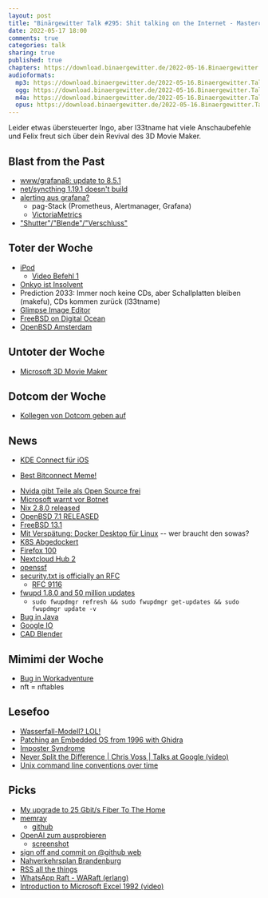 ```yaml
---
layout: post
title: "Binärgewitter Talk #295: Shit talking on the Internet - Masterclass"
date: 2022-05-17 18:00
comments: true
categories: talk
sharing: true
published: true
chapters: https://download.binaergewitter.de/2022-05-16.Binaergewitter.Talk.295.chapters.txt
audioformats:
  mp3: https://download.binaergewitter.de/2022-05-16.Binaergewitter.Talk.295.mp3
  ogg: https://download.binaergewitter.de/2022-05-16.Binaergewitter.Talk.295.ogg
  m4a: https://download.binaergewitter.de/2022-05-16.Binaergewitter.Talk.295.m4a
  opus: https://download.binaergewitter.de/2022-05-16.Binaergewitter.Talk.295.opus
---
```


Leider etwas übersteuerter Ingo, aber l33tname hat viele Anschaubefehle und Felix freut sich über dein Revival des 3D Movie Maker.

## Blast from the Past
- [www/grafana8: update to 8.5.1]( https://bugs.freebsd.org/bugzilla/show_bug.cgi?id=263615 )
- [net/syncthing 1.19.1 doesn't build]( https://bugs.freebsd.org/bugzilla/show_bug.cgi?id=262808 )
- [alerting aus grafana?]( http://blog.binaergewitter.de/2022/04/20/binaergewitter-talk-number-294-optional-feature/#isso-2079 )
  * pag-Stack (Prometheus, Alertmanager, Grafana)
  * [VictoriaMetrics]( https://victoriametrics.com/ )
- ["Shutter"/"Blende"/"Verschluss"]( http://blog.binaergewitter.de/2022/04/20/binaergewitter-talk-number-294-optional-feature/#isso-2081 )

## Toter der Woche
- [iPod]( https://www.heise.de/news/Ende-einer-Aera-Apple-stellt-den-iPod-Touch-ein-7081122.html )
  * [Video Befehl 1](https://www.youtube.com/watch?v=PeETF41yXbo ) 
- [Onkyo ist Insolvent]( https://www.heise.de/news/Ende-eines-klassischen-HiFi-Herstellers-Onkyo-Home-Entertainment-ist-insolvent-7092412.html )
- Prediction 2033: Immer noch keine CDs, aber Schallplatten bleiben (makefu), CDs kommen zurück (l33tname)
- [Glimpse Image Editor]( https://mastodon.art/@glimpse/108016939139474547 )
- [FreeBSD on Digital Ocean]( https://mobile.twitter.com/jpmens/status/1519657859860029441 )
- [OpenBSD Amsterdam]( https://openbsd.amsterdam/ )

## Untoter der Woche
- [Microsoft 3D Movie Maker]( https://github.com/microsoft/Microsoft-3D-Movie-Maker )

## Dotcom der Woche
- [Kollegen von Dotcom geben auf](https://www.heise.de/news/Megaupload-Kim-Dotcoms-Mitstreiter-werden-nicht-an-USA-ausgeliefert-7080930.html )

## News
- [KDE Connect für iOS](https://linuxnews.de/2022/05/kde-connect-fuer-iphone-und-ipad/ )
 * [Best Bitconnect Meme!]( https://www.youtube.com/watch?v=AwDbx-nuQ5o )
- [Nvida gibt Teile als Open Source frei]( https://developer.nvidia.com/blog/nvidia-releases-open-source-gpu-kernel-modules/ )
- [Microsoft warnt vor Botnet]( https://www.heise.de/news/Microsoft-warnt-vor-Sysrv-Botnet-7095053.html )
- [Nix 2.8.0 released]( https://nixos.org/blog/announcements.html#nix-2.8.0 )
- [OpenBSD 7.1 RELEASED]( https://marc.info/?l=openbsd-announce&m=165054715122282&w=2 )
- [FreeBSD 13.1]( https://www.freebsd.org/releases/13.1R/relnotes/ )
- [Mit Verspätung: Docker Desktop für Linux]( https://linuxnews.de/2022/05/docker-desktop-fuer-linux/ ) -- wer braucht den sowas?
- [K8S Abgedockert]( https://www.heise.de/news/Abgedockt-Kubernetes-1-24-Stargazer-richtet-den-Blick-zu-den-Sternen-7074353.html )
- [Firefox 100]( https://www.mozilla.org/en-US/firefox/100.0/releasenotes/ )
- [Nextcloud Hub 2](https://www.heise.de/news/Nextcloud-Hub-II-erlaubt-Umzug-von-Nutzerdaten-und-soll-viel-schneller-werden-7074663.html )
- [openssf]( https://www.linux-magazin.de/news/openssf-150-millionen-us-dollar-sollen-open-source-absichern/ )
- [security.txt is officially an RFC]( https://twitter.com/EdOverflow/status/1519415583896481792 )
  * [RFC 9116]( https://www.rfc-editor.org/rfc/rfc9116 )
- [fwupd 1.8.0 and 50 million updates]( https://blogs.gnome.org/hughsie/2022/04/28/fwupd-1-8-0-and-50-million-updates/ )
  * `sudo fwupdmgr refresh && sudo fwupdmgr get-updates && sudo fwupdmgr update -v`
- [Bug in Java]( https://www.heise.de/news/Bug-in-Java-macht-digitale-Signaturen-wertlos-6847744.html )
- [Google IO]( https://www.heise.de/news/Google-I-O-Pixel-6a-Pixel-7-Pixel-Tablet-und-Pixel-Watch-angekuendigt-7081351.html )
- [CAD Blender]( https://hackaday.com/2022/04/27/cad-sketcher-its-parametric-cad-for-blender/ )

## Mimimi der Woche
- [Bug in Workadventure](https://github.com/thecodingmachine/workadventure/issues/1808 )
- nft = nftables

## Lesefoo
- [Wasserfall-Modell? LOL!]( https://www.heise.de/developer/artikel/Wasserfall-Modell-LOL-4878614.html )
- [Patching an Embedded OS from 1996 with Ghidra]( http://blog.petersobot.com/patching-the-k2500 )
- [Imposter Syndrome]( https://blog.rust-lang.org/inside-rust/2022/04/19/imposter-syndrome.html )
- [Never Split the Difference | Chris Voss | Talks at Google (video)]( https://www.youtube.com/watch?v=guZa7mQV1l0 )
- [Unix command line conventions over time]( https://blog.liw.fi/posts/2022/05/07/unix-cli/ )

## Picks

- [My upgrade to 25 Gbit/s Fiber To The Home]( https://michael.stapelberg.ch/posts/2022-04-23-fiber7-25gbit-upgrade/ )
- [memray]( https://twitter.com/1st1/status/1516859294896906241 )
  * [github]( https://github.com/bloomberg/memray )
- [OpenAI zum ausprobieren]( https://beta.openai.com )
  - [screenshot]( https://p.krebsco.de/image/0ab6w15 )
- [sign off and commit on @github web]( https://twitter.com/lcalcote/status/1522659274740092932 )
- [Nahverkehrsplan Brandenburg]( https://brandenburg-bewegen.de/ )
- [RSS all the things]( https://git.sr.ht/~ghost08/ratt )
- [WhatsApp Raft - WARaft (erlang)]( https://github.com/WhatsApp/waraft )
- [Introduction to Microsoft Excel 1992 (video)]( https://www.youtube.com/watch?v=kOO31qFmi9A )
